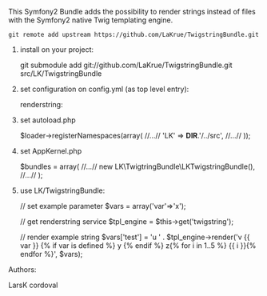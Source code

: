This Symfony2 Bundle adds the possibility to render strings instead of files with the Symfony2 native Twig templating engine.

    git remote add upstream https://github.com/LaKrue/TwigstringBundle.git

1. install on your project:

    git submodule add git://github.com/LaKrue/TwigstringBundle.git src/LK/TwigstringBundle

2. set configuration on config.yml (as top level entry):

    renderstring:

3. set autoload.php

    $loader->registerNamespaces(array(
         //...//
         'LK'          => __DIR__.'/../src',
         //...//
    ));

4. set AppKernel.php

    $bundles = array(
        //...//
        new LK\TwigtringBundle\LKTwigstringBundle(),
        //...//
    );

5. use LK/TwigstringBundle:

    // set example parameter
    $vars = array('var'=>'x');

    // get renderstring service
    $tpl_engine = $this->get('twigstring');

    // render example string
    $vars['test'] = 'u ' . $tpl_engine->render('v {{ var }} {% if var is defined %} y {% endif %} z{% for i in 1..5 %} {{ i }}{% endfor %}', $vars);


Authors:

LarsK
cordoval

